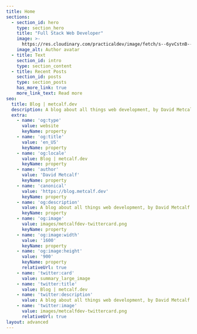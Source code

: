 ```yaml
---
title: Home
sections:
  - section_id: hero
    type: section_hero
    title: "Full Stack Web Developer"
    image: >-
      https://res.cloudinary.com/practicaldev/image/fetch/s--6yvCstnB--/c_fill,f_auto,fl_progressive,h_320,q_auto,w_320/https://dev-to-uploads.s3.amazonaws.com/uploads/user/profile_image/449356/4db43897-35bc-49f1-83fa-d9a7c1b2982a.png
    image_alt: Author avatar
  - title: Text
    section_id: intro
    type: section_content
  - title: Recent Posts
    section_id: posts
    type: section_posts
    has_more_link: true
    more_link_text: Read more
seo:
  title: Blog | metcalf.dev
  description: A blog about all things web development, by David Metcalf.
  extra:
    - name: 'og:type'
      value: website
      keyName: property
    - name: 'og:title'
      value: 'en_US'
      keyName: property
    - name: 'og:locale'
      value: Blog | metcalf.dev
      keyName: property
    - name: 'author'
      value: 'David Metcalf'
      keyName: property
    - name: 'canonical'
      value: 'https://blog.metcalf.dev'
      keyName: property
    - name: 'og:description'
      value: A blog about all things web development, by David Metcalf.
      keyName: property
    - name: 'og:image'
      value: images/metcalfdev-twittercard.png
      keyName: property
    - name: 'og:image:width'
      value: '1600'
      keyName: property
    - name: 'og:image:height'
      value: '900'
      keyName: property
      relativeUrl: true
    - name: 'twitter:card'
      value: summary_large_image
    - name: 'twitter:title'
      value: Blog | metcalf.dev
    - name: 'twitter:description'
      value: A blog about all things web development, by David Metcalf.
    - name: 'twitter:image'
      value: images/metcalfdev-twittercard.png
      relativeUrl: true
layout: advanced
---
```

